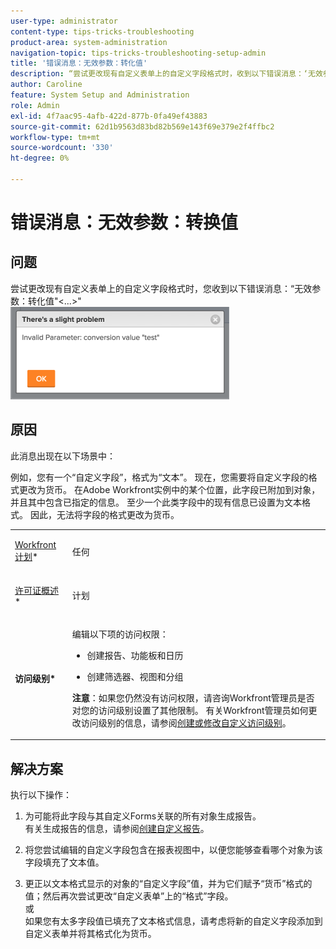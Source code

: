 ```yaml
---
user-type: administrator
content-type: tips-tricks-troubleshooting
product-area: system-administration
navigation-topic: tips-tricks-troubleshooting-setup-admin
title: '错误消息：无效参数：转化值'
description: “尝试更改现有自定义表单上的自定义字段格式时，收到以下错误消息：‘无效参数：转化值'&amp； lt；..&amp；gt；"
author: Caroline
feature: System Setup and Administration
role: Admin
exl-id: 4f7aac95-4afb-422d-877b-0fa49ef43883
source-git-commit: 62d1b9563d83bd82b569e143f69e379e2f4ffbc2
workflow-type: tm+mt
source-wordcount: '330'
ht-degree: 0%

---
```


# 错误消息：无效参数：转换值

## 问题

尝试更改现有自定义表单上的自定义字段格式时，您收到以下错误消息：“无效参数：转化值&quot;&lt;...>&quot;\
![custom_field_format_invalid_parameter_error.png](assets/custom-field-format-invalid-parameter-error-350x148.png)

## 原因

此消息出现在以下场景中：

例如，您有一个“自定义字段”，格式为“文本”。  现在，您需要将自定义字段的格式更改为货币。 在Adobe Workfront实例中的某个位置，此字段已附加到对象，并且其中包含已指定的信息。 至少一个此类字段中的现有信息已设置为文本格式。 因此，无法将字段的格式更改为货币。

<table style="table-layout:auto"> 
 <col> 
 <col> 
 <tbody> 
  <tr> 
   <td role="rowheader"> <p><a href="https://www.workfront.com/plans" target="_blank">Workfront计划</a>*</p> </td> 
   <td>任何</td> 
  </tr> 
  <tr> 
   <td role="rowheader"> <p><a href="../../administration-and-setup/add-users/access-levels-and-object-permissions/wf-licenses.md" class="MCXref xref">许可证概述</a>*</p> </td> 
   <td>计划</td> 
  </tr> 
  <tr data-mc-conditions=""> 
   <td role="rowheader"><strong>访问级别*</strong> </td> 
   <td> <p>编辑以下项的访问权限：</p> 
    <ul> 
     <li> <p>创建报告、功能板和日历</p> </li> 
     <li> <p>创建筛选器、视图和分组</p> </li> 
    </ul> <p><b>注意</b>：如果您仍然没有访问权限，请咨询Workfront管理员是否对您的访问级别设置了其他限制。 有关Workfront管理员如何更改访问级别的信息，请参阅<a href="../../administration-and-setup/add-users/configure-and-grant-access/create-modify-access-levels.md" class="MCXref xref">创建或修改自定义访问级别</a>。</p> </td> 
  </tr> 
 </tbody> 
</table>

## 解决方案

执行以下操作：

1. 为可能将此字段与其自定义Forms关联的所有对象生成报告。\
   有关生成报告的信息，请参阅[创建自定义报告](../../reports-and-dashboards/reports/creating-and-managing-reports/create-custom-report.md)。

1. 将您尝试编辑的自定义字段包含在报表视图中，以便您能够查看哪个对象为该字段填充了文本值。
1. 更正以文本格式显示的对象的“自定义字段”值，并为它们赋予“货币”格式的值；然后再次尝试更改“自定义表单”上的“格式”字段。\
   或\
   如果您有太多字段值已填充了文本格式信息，请考虑将新的自定义字段添加到自定义表单并将其格式化为货币。
